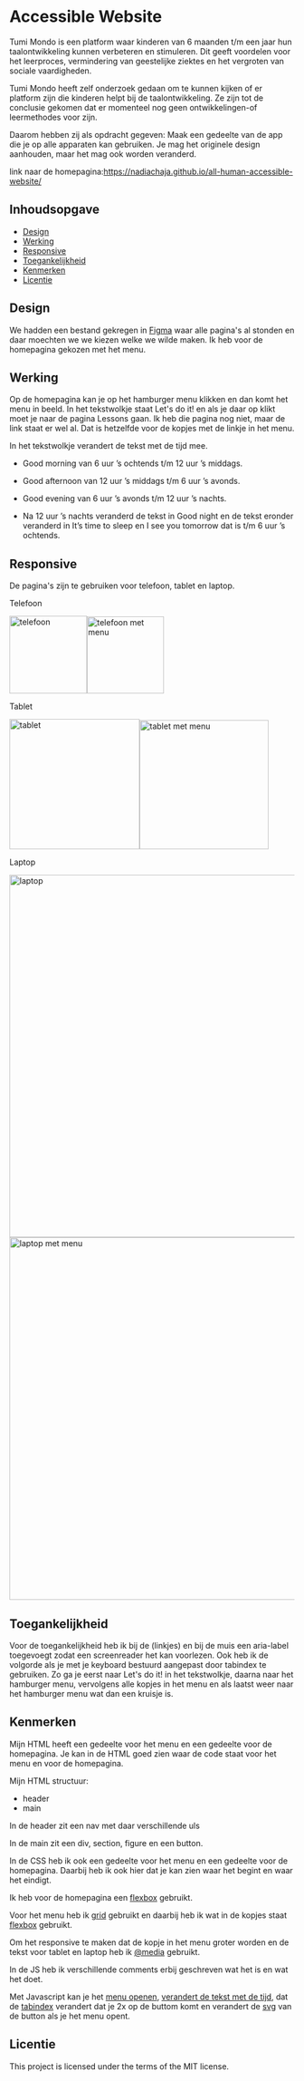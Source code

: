 # Accessible Website

Tumi Mondo is een platform waar kinderen van 6 maanden t/m een jaar hun taalontwikkeling kunnen verbeteren en stimuleren. Dit geeft voordelen voor het leerproces, vermindering van geestelijke ziektes en het vergroten van sociale vaardigheden.

Tumi Mondo heeft zelf onderzoek gedaan om te kunnen kijken of er platform zijn die kinderen helpt bij de taalontwikkeling. Ze zijn tot de conclusie gekomen dat er momenteel nog geen ontwikkelingen-of leermethodes voor zijn.

Daarom hebben zij als opdracht gegeven: Maak een gedeelte van de app die je op alle apparaten kan gebruiken. Je mag het originele design aanhouden, maar het mag ook worden veranderd.

link naar de homepagina:https://nadiachaja.github.io/all-human-accessible-website/

## Inhoudsopgave

  * [Design](#design)
  * [Werking](#werking)
  * [Responsive](#responsive)
  * [Toegankelijkheid](#toegankelijkheid)
  * [Kenmerken](#kenmerken)
  * [Licentie](#licentie)
  

## Design
We hadden een bestand gekregen in [Figma](https://www.figma.com/design/RDlD4etdXBvcOW9AAqueBz/TuMiMundo_FDND_Prototype?node-id=0-1&node-type=canvas&t=v3bWNzXjRyCss1Qm-0) waar alle pagina's al stonden en daar moechten we we kiezen welke we wilde maken. Ik heb voor de homepagina gekozen met het menu.


## Werking
Op de homepagina kan je op het hamburger menu klikken en dan komt het menu in beeld. 
In het tekstwolkje staat Let's do it! en als je daar op klikt moet je naar de pagina Lessons gaan. Ik heb die pagina nog niet, maar de link staat er wel al. Dat is hetzelfde voor de kopjes met de linkje in het menu.

In het tekstwolkje verandert de tekst met de tijd mee. 

* Good morning van 6 uur ’s ochtends t/m 12 uur ’s middags.

* Good afternoon van 12 uur ’s middags t/m 6 uur ’s avonds.

* Good evening van 6 uur ’s avonds t/m 12 uur ’s nachts.

* Na 12 uur ’s nachts veranderd de tekst in Good night en de tekst eronder veranderd in It’s time to sleep en I see you tomorrow dat is t/m 6 uur ’s ochtends.

## Responsive
De pagina's zijn te gebruiken voor telefoon, tablet en laptop. 

Telefoon 

<img width="137" alt="telefoon" src="https://github.com/user-attachments/assets/0cef543c-3e83-4847-920e-c6c3c0b006cc"><img width="136" alt="telefoon met menu" src="https://github.com/user-attachments/assets/2054b1cd-5234-4a95-8baa-e20668848018">




Tablet 

<img width="230" alt="tablet" src="https://github.com/user-attachments/assets/ff4ce1c0-90dd-4b6b-9cda-009174dcf381"><img width="228" alt="tablet met menu" src="https://github.com/user-attachments/assets/8f8bc9e5-222f-4ad3-a909-030262329316">




Laptop 

<img width="640" alt="laptop" src="https://github.com/user-attachments/assets/d3a9f7f3-56af-4884-8012-ebfc9a204b96"> 
<img width="640" alt="laptop met menu" src="https://github.com/user-attachments/assets/eacc0e5b-b848-4b99-9e1d-9abba0bce734">




## Toegankelijkheid
Voor de toegankelijkheid heb ik bij de <a> (linkjes) en bij de muis een aria-label toegevoegt zodat een screenreader het kan voorlezen. Ook heb ik de volgorde als je met je keyboard bestuurd aangepast door tabindex te gebruiken. Zo ga je eerst naar Let's do it! in het tekstwolkje, daarna naar het hamburger menu, vervolgens alle kopjes in het menu en als laatst weer naar het hamburger menu wat dan een kruisje is. 

## Kenmerken
<!-- Bij Kenmerken staat welke technieken zijn gebruikt en hoe. Wat is de HTML structuur? Wat zijn de belangrijkste dingen in CSS? Wat is er met Javascript gedaan en hoe? Misschien heb je een framwork of library gebruikt? -->


Mijn HTML heeft een gedeelte voor het menu en een gedeelte voor de homepagina. Je kan in de HTML goed zien waar de code staat voor het menu en voor de homepagina. 

Mijn HTML structuur:
 * header
 * main

In de header zit een nav met daar verschillende uls 

In de main zit een div, section, figure en een button.


In de CSS heb ik ook een gedeelte voor het menu en een gedeelte voor de homepagina. Daarbij heb ik ook hier dat je kan zien waar het begint en waar het eindigt.

Ik heb voor de homepagina een [flexbox](https://github.com/nadiachaja/all-human-accessible-website/blob/main/styles.css#L323-L325) gebruikt.

Voor het menu heb ik [grid](https://github.com/nadiachaja/all-human-accessible-website/blob/main/styles.css#L53-L61) gebruikt en daarbij heb ik wat in de kopjes staat [flexbox](https://github.com/nadiachaja/all-human-accessible-website/blob/main/styles.css#L67-L69) gebruikt.

Om het responsive te maken dat de kopje in het menu groter worden en de tekst voor tablet en laptop heb ik [@media](https://github.com/nadiachaja/all-human-accessible-website/blob/main/styles.css#L239-L304) gebruikt.


In de JS heb ik verschillende comments erbij geschreven wat het is en wat het doet. 

Met Javascript kan je het [menu openen](https://github.com/nadiachaja/all-human-accessible-website/blob/main/script.js#L38-L43), [verandert de tekst met de tijd](https://github.com/nadiachaja/all-human-accessible-website/blob/main/script.js#L2-L33), dat de [tabindex](https://github.com/nadiachaja/all-human-accessible-website/blob/main/script.js#L48-L54) verandert dat je 2x op de buttom komt en verandert de [svg](https://github.com/nadiachaja/all-human-accessible-website/blob/main/script.js#L59-L72) van de button als je het menu opent. 


## Licentie
This project is licensed under the terms of the MIT license.




